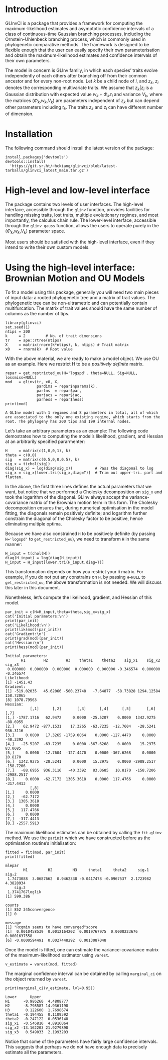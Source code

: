 # Introduction

GLInvCI is a package that provides a framework for computing the maximum-likelihood estimates and asymptotic confidence intervals of a class of continuous-time Gaussian branching processes, including the Ornstein-Uhlenbeck branching process, which is commonly used in phylogenetic comparative methods. The framework is designed to be flexible enough that the user can easily specify their own parameterisation and obtain the maximum-likelihood estimates and confidence intervals of their own parameters.

The model in concern is GLInv family, in which each species’ traits evolve independently of each others after branching off from their common ancestor and for every non-root node. Let *k* be a child node of *i*, and *z*<sub>*k*</sub>, *z*<sub>*i*</sub> denotes the corresponding multivariate traits. We assume that *z*<sub>*k*</sub>|*z*<sub>*i*</sub> is a Gaussian distribution with expected value *w*<sub>*k*</sub> + *Φ*<sub>*k*</sub>*z*<sub>*i*</sub> and variance *V*<sub>*k*</sub>, where the matrices (*Φ*<sub>*k*</sub>,*w*<sub>*k*</sub>,*V*<sub>*k*</sub>) are parameters independent of *z*<sub>*k*</sub> but can depend other parameters including *t*<sub>*k*</sub>. The traits *z*<sub>*k*</sub> and *z*<sub>*i*</sub> can have different number of dimension.

# Installation

The following command should install the latest version of the package:

    install.packages('devtools')
    devtools::install(
      'https://git.sr.ht/~hckiang/glinvci/blob/latest-tarballs/glinvci_latest_main.tar.gz')

# High-level and low-level interface

The package contains two levels of user interfaces. The high-level interface, accessible through the `glinv` function, provides facilities for handling missing traits, lost traits, multiple evolutionary regimes, and most importantly, the calculus chain rule. The lower-level interface, accessible through the `glinv_gauss` function, allows the users to operate purely in the (*Φ*<sub>*k*</sub>,*w*<sub>*k*</sub>,*V*<sub>*k*</sub>) parameter space.

Most users should be satisfied with the high-level interface, even if they intend to write their own custom models.

# Using the high-level interface: Brownian Motion and OU Models

To fit a model using this package, generally you will need two main pieces of input data: a rooted phylogenetic tree and a matrix of trait values. The phylogenetic tree can be non-ultrametric and can potentially contain multifurcation. The matrix of trait values should have the same number of columns as the number of tips.

    library(glinvci)
    set.seed(1)
    ntips = 200
    k     = 2         # No. of trait dimensions
    tr    = ape::rtree(ntips)
    X     = matrix(rnorm(k*ntips), k, ntips) # Trait matrix
    x0    = rnorm(k)  # Root value

With the above material, we are ready to make a model object. We use OU as an example. Here we restrict H to be a *positively definite* matrix.

    repar = get_restricted_ou(H='logspd', theta=NULL, Sig=NULL, lossmiss=NULL)
    mod   = glinv(tr, x0, X,
                  pardims = repar$nparams(k),
                  parfns  = repar$par,
                  parjacs = repar$jac,
                  parhess = repar$hess)
    print(mod)

```
A GLInv model with 1 regimes and 8 parameters in total, all of which are associated to the only one existing regime, which starts from the root. The phylogeny has 200 tips and 199 internal nodes.
```

Let’s take an arbitrary parameters as an example: The following code demostrates how to computing the model’s likelihood, gradient, and Hessian at an arbitrarily specified pararmenter:

    H     = matrix(c(1,0,0,1), k)
    theta = c(0,0)
    sig   = matrix(c(0.5,0,0,0.5), k)
    sig_x = t(chol(sig))
    diag(sig_x) = log(diag(sig_x))          # Pass the diagonal to log
    sig_x = sig_x[lower.tri(sig_x,diag=T)]  # Trim out upper-tri. part and flatten.

In the above, the first three lines defines the actual parameters that we want, but notice that we performed a Cholesky decomposition on `sig_x` and took the logarithm of the diagonal. GLInv always accept the variance-covariance matrix of the Brownian motion term in this form. The Cholesky decomposition ensures that, during numerical optimisation in the model fitting, the diagonals remain positively definite; and logarithm further constrain the diagonal of the Cholesky factor to be positive, hence eliminating multiple optima.

Because we have also constrained `H` to be positively definite (by passing `H='logspd'` to `get_restricted_ou`), we need to transform `H` in the same manner:

    H_input = t(chol(H))
    diag(H_input) = log(diag(H_input))      
    H_input = H_input[lower.tri(H_input,diag=T)]

This transformation depends on how you restrict your `H` matrix. For example, if you do not put any constrains on `H`, by passing `H=NULL` to `get_restricted_ou`, the above transformation is not needed. We will discuss this later in this document.

Nonetheless, let’s compute the likelihood, gradient, and Hessian of this model.

    par_init = c(H=H_input,theta=theta,sig_x=sig_x)
    cat('Initial parameters:\n')
    print(par_init)
    cat('Likelihood:\n')
    print(lik(mod)(par_init))
    cat('Gradient:\n')
    print(grad(mod)(par_init))
    cat('Hessian:\n')
    print(hess(mod)(par_init))

```
Initial parameters:
       H1        H2        H3    theta1    theta2    sig_x1    sig_x2    sig_x3
 0.000000  0.000000  0.000000  0.000000  0.000000 -0.346574  0.000000 -0.346574
Likelihood:
[1] -1451.43
Gradient:
[1] -519.02035   45.62066 -500.23748   -7.64877  -58.73828 1294.12584  158.72065
[8] 1078.79563
Hessian:
           [,1]      [,2]       [,3]      [,4]      [,5]       [,6]       [,7]
[1,] -1787.1716   62.9472     0.0000  -25.5207    0.0000  1342.9275   -88.6955
[2,]    62.9472 -877.1531    17.3265  -63.7235  -12.7604   -28.5241   936.3116
[3,]     0.0000   17.3265 -1759.0064    0.0000 -127.4470     0.0000   -40.3392
[4,]   -25.5207  -63.7235     0.0000 -367.6268    0.0000    15.2975    83.0685
[5,]     0.0000  -12.7604  -127.4470    0.0000 -367.6268     0.0000    10.8170
[6,]  1342.9275  -28.5241     0.0000   15.2975    0.0000 -2988.2517  -158.7206
[7,]   -88.6955  936.3116   -40.3392   83.0685   10.8170  -158.7206 -2988.2517
[8,]     0.0000  -62.7172  1305.3618    0.0000  117.4766     0.0000  -317.4413
           [,8]
[1,]     0.0000
[2,]   -62.7172
[3,]  1305.3618
[4,]     0.0000
[5,]   117.4766
[6,]     0.0000
[7,]  -317.4413
[8,] -2557.5913
```

The maximum likelihood estimates can be obtained by calling the `fit.glinv` method. We use the `parinit` which we have constructed before as the optimisation routine’s initialisation:

    fitted = fit(mod, par_init)
    print(fitted)

```
mlepar
        H1         H2         H3     theta1     theta2     sigₓ1     sigₓ2
 1.7473088  3.0687662  0.9462338 -0.0417478 -0.0967537  2.1723982  4.3828934
    sigₓ3
 1.3741767loglik
[1] 599.386

counts
[1] 852 345convergence
[1] 0

message
[1] "Rcgmin seems to have converged"score
[1]  0.0010458539  0.0012164202  0.0019767975  0.0000223676  0.0001637558
[6] -0.0000594491  0.0027448292  0.0013087048
```

Once the model is fitted, one can estimate the variance-covariance matrix of the maximum-likelihood estimator using `varest`.

    v_estimate = varest(mod, fitted)

The marginal confidence interval can be obtained by calling `marginal_ci` on the object returned by `varest`.

    print(marginal_ci(v_estimate, lvl=0.95))

```
Lower      Upper
H1      -0.986260  4.4808777
H2      -8.798587 14.9361198
H3       0.122600  1.7698674
theta1  -0.194455  0.1109592
theta2  -0.247122  0.0536148
sig_x1  -0.546810  4.8916064
sig_x2 -13.162203 21.9279898
sig_x3   0.549033  2.1993203
```

Notice that some of the parameters have fairly large confidence intervals. This suggests that perhaps we do not have enough data to precisely estimate all the parameters.
